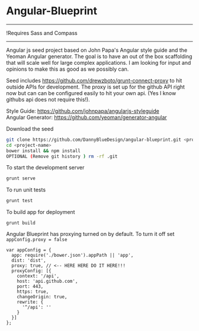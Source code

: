 Angular-Blueprint
=================

***
!Requires Sass and Compass
***

Angular js seed project based on John Papa's Angular style guide and the Yeoman Angular generator. The goal is to have an out of the box scaffolding that will scale well for large complex applications. I am looking for input and opinions to make this as good as we possibly can.
  
Seed includes https://github.com/drewzboto/grunt-connect-proxy to hit outside APIs for development. The proxy is set up for the github API right now but can can be configured easily to hit your own api. (Yes I know githubs api does not require this!). 

Style Guide: https://github.com/johnpapa/angularjs-styleguide  
Angular Generator: https://github.com/yeoman/generator-angular  

Download the seed
```bash
git clone https://github.com/DannyBlueDesign/angular-blueprint.git <project-name>
cd <project-name>
bower install && npm install
OPTIONAL (Remove git history ) rm -rf .git
```

To start the development server
```bash
grunt serve
```

To run unit tests
```bash
grunt test
```

To build app for deployment
```shell
grunt build
```

Angular Blueprint has proxying turned on by default. To turn it off set ```appConfig.proxy = false```
```JS
var appConfig = {
  app: require('./bower.json').appPath || 'app',
  dist: 'dist',
  proxy: true, // <-- HERE HERE DO IT HERE!!!
  proxyConfig: [{
    context: '/api',
    host: 'api.github.com',
    port: 443,
    https: true,
    changeOrigin: true,
    rewrite: {
      '^/api': ''
    }
  }]
};
```
